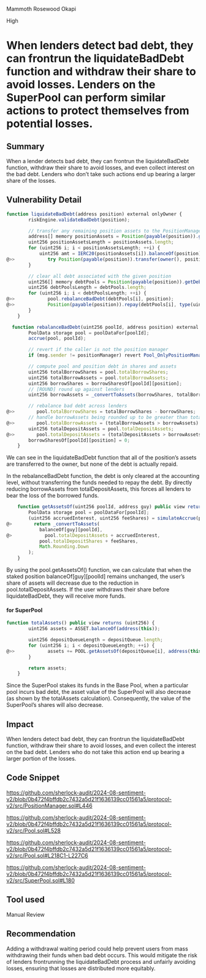 Mammoth Rosewood Okapi

High

# When lenders detect bad debt, they can frontrun the liquidateBadDebt function and withdraw their share to avoid losses. Lenders on the SuperPool can perform similar actions to protect themselves from potential losses.


## Summary
When a lender detects bad debt, they can frontrun the liquidateBadDebt function, withdraw their share to avoid losses, and even collect interest on the bad debt. Lenders who don’t take such actions end up bearing a larger share of the losses.
## Vulnerability Detail
```javascript
function liquidateBadDebt(address position) external onlyOwner {
        riskEngine.validateBadDebt(position);

        // transfer any remaining position assets to the PositionManager owner
        address[] memory positionAssets = Position(payable(position)).getPositionAssets();
        uint256 positionAssetsLength = positionAssets.length;
        for (uint256 i; i < positionAssetsLength; ++i) {
            uint256 amt = IERC20(positionAssets[i]).balanceOf(position);
@>>            try Position(payable(position)).transfer(owner(), positionAssets[i], amt) { } catch { }
        }

        // clear all debt associated with the given position
        uint256[] memory debtPools = Position(payable(position)).getDebtPools();
        uint256 debtPoolsLength = debtPools.length;
        for (uint256 i; i < debtPoolsLength; ++i) {
@>>            pool.rebalanceBadDebt(debtPools[i], position);
@>>            Position(payable(position)).repay(debtPools[i], type(uint256).max);
        }
    }
```

```javascript
  function rebalanceBadDebt(uint256 poolId, address position) external {
        PoolData storage pool = poolDataFor[poolId];
        accrue(pool, poolId);

        // revert if the caller is not the position manager
        if (msg.sender != positionManager) revert Pool_OnlyPositionManager(poolId, msg.sender);

        // compute pool and position debt in shares and assets
        uint256 totalBorrowShares = pool.totalBorrowShares;
        uint256 totalBorrowAssets = pool.totalBorrowAssets;
        uint256 borrowShares = borrowSharesOf[poolId][position];
        // [ROUND] round up against lenders
        uint256 borrowAssets = _convertToAssets(borrowShares, totalBorrowAssets, totalBorrowShares, Math.Rounding.Up);

        // rebalance bad debt across lenders
@>>        pool.totalBorrowShares = totalBorrowShares - borrowShares;
        // handle borrowAssets being rounded up to be greater than totalBorrowAssets
@>>        pool.totalBorrowAssets = (totalBorrowAssets > borrowAssets) ? totalBorrowAssets - borrowAssets : 0;
        uint256 totalDepositAssets = pool.totalDepositAssets;
@>>        pool.totalDepositAssets = (totalDepositAssets > borrowAssets) ? totalDepositAssets - borrowAssets : 0;
        borrowSharesOf[poolId][position] = 0;
    }
```
We can see in the liquidateBadDebt function that all of the position’s assets are transferred to the owner, but none of the debt is actually repaid.

In the rebalanceBadDebt function, the debt is only cleared at the accounting level, without transferring the funds needed to repay the debt. By directly reducing borrowAssets from totalDepositAssets, this forces all lenders to bear the loss of the borrowed funds.

```javascript
    function getAssetsOf(uint256 poolId, address guy) public view returns (uint256) {
        PoolData storage pool = poolDataFor[poolId];
        (uint256 accruedInterest, uint256 feeShares) = simulateAccrue(pool);
@>        return _convertToAssets(
            balanceOf[guy][poolId],
@>            pool.totalDepositAssets + accruedInterest,
            pool.totalDepositShares + feeShares,
            Math.Rounding.Down
        );
    }

```
By using the pool.getAssetsOf() function, we can calculate that when the staked position balanceOf[guy][poolId] remains unchanged, the user’s share of assets will decrease due to the reduction in pool.totalDepositAssets. If the user withdraws their share before liquidateBadDebt, they will receive more funds.

#### for SuperPool
```javascript
function totalAssets() public view returns (uint256) {
        uint256 assets = ASSET.balanceOf(address(this));

        uint256 depositQueueLength = depositQueue.length;
        for (uint256 i; i < depositQueueLength; ++i) {
@>>            assets += POOL.getAssetsOf(depositQueue[i], address(this));
        }

        return assets;
    }
```
Since the SuperPool stakes its funds in the Base Pool, when a particular pool incurs bad debt, the asset value of the SuperPool will also decrease (as shown by the totalAssets calculation). Consequently, the value of the SuperPool’s shares will also decrease.


## Impact
When lenders detect bad debt, they can frontrun the liquidateBadDebt function, withdraw their share to avoid losses, and even collect the interest on the bad debt. Lenders who do not take this action end up bearing a larger portion of the losses.

## Code Snippet
https://github.com/sherlock-audit/2024-08-sentiment-v2/blob/0b472f4bffdb2c7432a5d21f1636139cc01561a5/protocol-v2/src/PositionManager.sol#L446

https://github.com/sherlock-audit/2024-08-sentiment-v2/blob/0b472f4bffdb2c7432a5d21f1636139cc01561a5/protocol-v2/src/Pool.sol#L528

https://github.com/sherlock-audit/2024-08-sentiment-v2/blob/0b472f4bffdb2c7432a5d21f1636139cc01561a5/protocol-v2/src/Pool.sol#L218C1-L227C6

https://github.com/sherlock-audit/2024-08-sentiment-v2/blob/0b472f4bffdb2c7432a5d21f1636139cc01561a5/protocol-v2/src/SuperPool.sol#L180
## Tool used

Manual Review

## Recommendation
Adding a withdrawal waiting period could help prevent users from mass withdrawing their funds when bad debt occurs. This would mitigate the risk of lenders frontrunning the liquidateBadDebt process and unfairly avoiding losses, ensuring that losses are distributed more equitably.